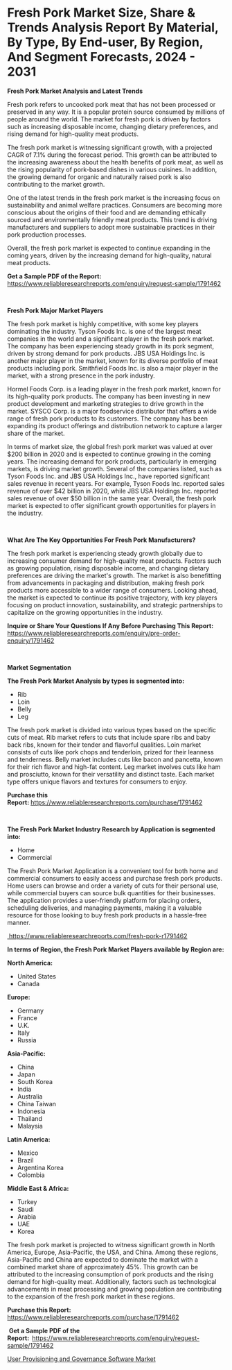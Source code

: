 <p><h1>Fresh Pork Market Size, Share & Trends Analysis Report By Material, By Type, By End-user, By Region, And Segment Forecasts, 2024 - 2031</h1></p><p><strong>Fresh Pork Market Analysis and Latest Trends</strong></p>
<p><p>Fresh pork refers to uncooked pork meat that has not been processed or preserved in any way. It is a popular protein source consumed by millions of people around the world. The market for fresh pork is driven by factors such as increasing disposable income, changing dietary preferences, and rising demand for high-quality meat products.</p><p>The fresh pork market is witnessing significant growth, with a projected CAGR of 7.1% during the forecast period. This growth can be attributed to the increasing awareness about the health benefits of pork meat, as well as the rising popularity of pork-based dishes in various cuisines. In addition, the growing demand for organic and naturally raised pork is also contributing to the market growth.</p><p>One of the latest trends in the fresh pork market is the increasing focus on sustainability and animal welfare practices. Consumers are becoming more conscious about the origins of their food and are demanding ethically sourced and environmentally friendly meat products. This trend is driving manufacturers and suppliers to adopt more sustainable practices in their pork production processes.</p><p>Overall, the fresh pork market is expected to continue expanding in the coming years, driven by the increasing demand for high-quality, natural meat products.</p></p>
<p><strong>Get a Sample PDF of the Report:&nbsp;</strong> <a href="https://www.reliableresearchreports.com/enquiry/request-sample/1791462">https://www.reliableresearchreports.com/enquiry/request-sample/1791462</a></p>
<p>&nbsp;</p>
<p><strong>Fresh Pork Major Market Players</strong></p>
<p><p>The fresh pork market is highly competitive, with some key players dominating the industry. Tyson Foods Inc. is one of the largest meat companies in the world and a significant player in the fresh pork market. The company has been experiencing steady growth in its pork segment, driven by strong demand for pork products. JBS USA Holdings Inc. is another major player in the market, known for its diverse portfolio of meat products including pork. Smithfield Foods Inc. is also a major player in the market, with a strong presence in the pork industry.</p><p>Hormel Foods Corp. is a leading player in the fresh pork market, known for its high-quality pork products. The company has been investing in new product development and marketing strategies to drive growth in the market. SYSCO Corp. is a major foodservice distributor that offers a wide range of fresh pork products to its customers. The company has been expanding its product offerings and distribution network to capture a larger share of the market.</p><p>In terms of market size, the global fresh pork market was valued at over $200 billion in 2020 and is expected to continue growing in the coming years. The increasing demand for pork products, particularly in emerging markets, is driving market growth. Several of the companies listed, such as Tyson Foods Inc. and JBS USA Holdings Inc., have reported significant sales revenue in recent years. For example, Tyson Foods Inc. reported sales revenue of over $42 billion in 2020, while JBS USA Holdings Inc. reported sales revenue of over $50 billion in the same year. Overall, the fresh pork market is expected to offer significant growth opportunities for players in the industry.</p></p>
<p>&nbsp;</p>
<p><strong>What Are The Key Opportunities For Fresh Pork Manufacturers?</strong></p>
<p><p>The fresh pork market is experiencing steady growth globally due to increasing consumer demand for high-quality meat products. Factors such as growing population, rising disposable income, and changing dietary preferences are driving the market's growth. The market is also benefitting from advancements in packaging and distribution, making fresh pork products more accessible to a wider range of consumers. Looking ahead, the market is expected to continue its positive trajectory, with key players focusing on product innovation, sustainability, and strategic partnerships to capitalize on the growing opportunities in the industry.</p></p>
<p><strong>Inquire or Share Your Questions If Any Before Purchasing This Report:</strong> <a href="https://www.reliableresearchreports.com/enquiry/pre-order-enquiry/1791462">https://www.reliableresearchreports.com/enquiry/pre-order-enquiry/1791462</a></p>
<p>&nbsp;</p>
<p><strong>Market Segmentation</strong></p>
<p><strong>The Fresh Pork Market Analysis by types is segmented into:</strong></p>
<p><ul><li>Rib</li><li>Loin</li><li>Belly</li><li>Leg</li></ul></p>
<p><p>The fresh pork market is divided into various types based on the specific cuts of meat. Rib market refers to cuts that include spare ribs and baby back ribs, known for their tender and flavorful qualities. Loin market consists of cuts like pork chops and tenderloin, prized for their leanness and tenderness. Belly market includes cuts like bacon and pancetta, known for their rich flavor and high-fat content. Leg market involves cuts like ham and prosciutto, known for their versatility and distinct taste. Each market type offers unique flavors and textures for consumers to enjoy.</p></p>
<p><strong>Purchase this Report:&nbsp;</strong><a href="https://www.reliableresearchreports.com/purchase/1791462">https://www.reliableresearchreports.com/purchase/1791462</a></p>
<p>&nbsp;</p>
<p><strong>The Fresh Pork Market Industry Research by Application is segmented into:</strong></p>
<p><ul><li>Home</li><li>Commercial</li></ul></p>
<p><p>The Fresh Pork Market Application is a convenient tool for both home and commercial consumers to easily access and purchase fresh pork products. Home users can browse and order a variety of cuts for their personal use, while commercial buyers can source bulk quantities for their businesses. The application provides a user-friendly platform for placing orders, scheduling deliveries, and managing payments, making it a valuable resource for those looking to buy fresh pork products in a hassle-free manner.</p></p>
<p><a href="https://www.reliableresearchreports.com/fresh-pork-r1791462">&nbsp;https://www.reliableresearchreports.com/fresh-pork-r1791462</a></p>
<p><strong>In terms of Region, the Fresh Pork Market Players available by Region are:</strong></p>
<p>
    <p> <strong> North America: </strong>
        <ul>
            <li>United States</li>
            <li>Canada</li>
        </ul>
        </p> 
    <p> <strong> Europe: </strong>
        <ul>
            <li>Germany</li>
            <li>France</li>
            <li>U.K.</li>
            <li>Italy</li>
            <li>Russia</li>
        </ul>
        </p> 
    <p> <strong> Asia-Pacific: </strong>
        <ul>
            <li>China</li>
            <li>Japan</li>
            <li>South Korea</li>
            <li>India</li>
            <li>Australia</li>
            <li>China Taiwan</li>
            <li>Indonesia</li>
            <li>Thailand</li>
            <li>Malaysia</li>
        </ul>
        </p> 
    <p> <strong> Latin America: </strong>
        <ul>
            <li>Mexico</li>
            <li>Brazil</li>
            <li>Argentina Korea</li>
            <li>Colombia</li>
        </ul>
        </p> 
    <p> <strong> Middle East & Africa: </strong>
        <ul>
            <li>Turkey</li>
            <li>Saudi</li>
            <li>Arabia</li>
            <li>UAE</li>
            <li>Korea</li>
        </ul>
    </p>
    </p>
<p><p>The fresh pork market is projected to witness significant growth in North America, Europe, Asia-Pacific, the USA, and China. Among these regions, Asia-Pacific and China are expected to dominate the market with a combined market share of approximately 45%. This growth can be attributed to the increasing consumption of pork products and the rising demand for high-quality meat. Additionally, factors such as technological advancements in meat processing and growing population are contributing to the expansion of the fresh pork market in these regions.</p></p>
<p><strong>Purchase this Report: </strong><a href="https://www.reliableresearchreports.com/purchase/1791462">https://www.reliableresearchreports.com/purchase/1791462</a></p>
<p>&nbsp;<strong>Get a Sample PDF of the Report:&nbsp;&nbsp;</strong><a href="https://www.reliableresearchreports.com/enquiry/request-sample/1791462">https://www.reliableresearchreports.com/enquiry/request-sample/1791462</a></p>
<p><strong></strong></p>
<p><p><a href="https://spotless-saver-8fd.notion.site/Insights-into-User-Provisioning-and-Governance-Software-Market-Size-Analysing-Market-Share-Trends--cecdd3fe8ef44871a6d9a0e65f4cdc03">User Provisioning and Governance Software Market</a></p></p>